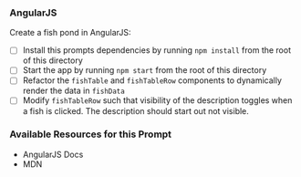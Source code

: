 ### AngularJS

Create a fish pond in AngularJS:

* [ ] Install this prompts dependencies by running `npm install` from the root of this directory
* [ ] Start the app by running `npm start` from the root of this directory
* [ ] Refactor the `fishTable` and `fishTableRow` components to dynamically render the data in `fishData`
* [ ] Modify `fishTableRow` such that visibility of the description toggles when a fish is clicked. The description should start out not visible.

### Available Resources for this Prompt
* AngularJS Docs
* MDN
